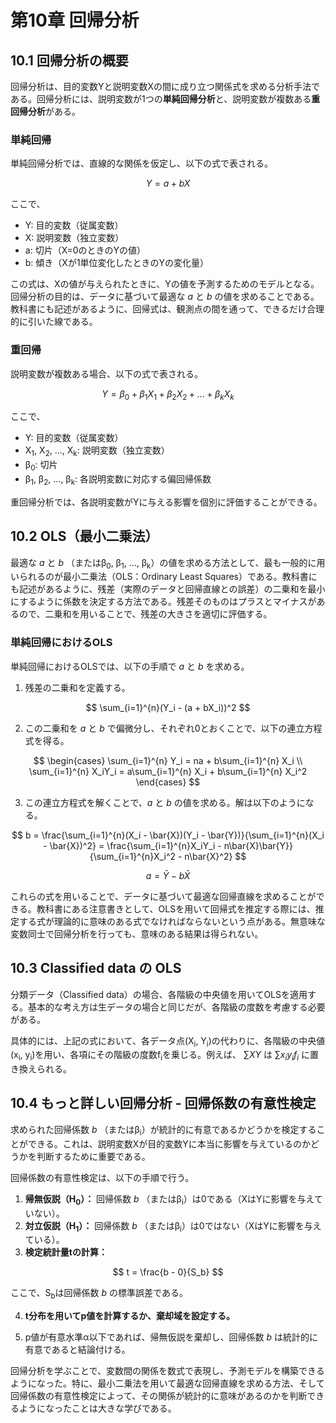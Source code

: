 # 第10章 回帰分析

## 10.1 回帰分析の概要

回帰分析は、目的変数Yと説明変数Xの間に成り立つ関係式を求める分析手法である。回帰分析には、説明変数が1つの**単純回帰分析**と、説明変数が複数ある**重回帰分析**がある。

### 単純回帰

単純回帰分析では、直線的な関係を仮定し、以下の式で表される。

$$
Y = a + bX
$$

ここで、

*   Y: 目的変数（従属変数）
*   X: 説明変数（独立変数）
*   a: 切片（X=0のときのYの値）
*   b: 傾き（Xが1単位変化したときのYの変化量）

この式は、Xの値が与えられたときに、Yの値を予測するためのモデルとなる。回帰分析の目的は、データに基づいて最適な *a* と *b* の値を求めることである。教科書にも記述があるように、回帰式は、観測点の間を通って、できるだけ合理的に引いた線である。

### 重回帰

説明変数が複数ある場合、以下の式で表される。

$$
Y = \beta_0 + \beta_1X_1 + \beta_2X_2 + ... + \beta_kX_k
$$

ここで、

*   Y: 目的変数（従属変数）
*   X<sub>1</sub>, X<sub>2</sub>, ..., X<sub>k</sub>: 説明変数（独立変数）
*   β<sub>0</sub>: 切片
*   β<sub>1</sub>, β<sub>2</sub>, ..., β<sub>k</sub>: 各説明変数に対応する偏回帰係数

重回帰分析では、各説明変数がYに与える影響を個別に評価することができる。

## 10.2 OLS（最小二乗法）

最適な *a* と *b* （またはβ<sub>0</sub>, β<sub>1</sub>, ..., β<sub>k</sub>）の値を求める方法として、最も一般的に用いられるのが最小二乗法（OLS：Ordinary Least Squares）である。教科書にも記述があるように、残差（実際のデータと回帰直線との誤差）の二乗和を最小にするように係数を決定する方法である。残差そのものはプラスとマイナスがあるので、二乗和を用いることで、残差の大きさを適切に評価する。

### 単純回帰におけるOLS

単純回帰におけるOLSでは、以下の手順で *a* と *b* を求める。

1.  残差の二乗和を定義する。

$$
\sum_{i=1}^{n}(Y_i - (a + bX_i))^2
$$

2.  この二乗和を *a* と *b* で偏微分し、それぞれ0とおくことで、以下の連立方程式を得る。

$$
\begin{cases}
\sum_{i=1}^{n} Y_i = na + b\sum_{i=1}^{n} X_i \\
\sum_{i=1}^{n} X_iY_i = a\sum_{i=1}^{n} X_i + b\sum_{i=1}^{n} X_i^2
\end{cases}
$$

3.  この連立方程式を解くことで、*a* と *b* の値を求める。解は以下のようになる。

$$
b = \frac{\sum_{i=1}^{n}(X_i - \bar{X})(Y_i - \bar{Y})}{\sum_{i=1}^{n}(X_i - \bar{X})^2} = \frac{\sum_{i=1}^{n}X_iY_i - n\bar{X}\bar{Y}}{\sum_{i=1}^{n}X_i^2 - n\bar{X}^2}
$$

$$
a = \bar{Y} - b\bar{X}
$$

これらの式を用いることで、データに基づいて最適な回帰直線を求めることができる。教科書にある注意書きとして、OLSを用いて回帰式を推定する際には、推定する式が理論的に意味のある式でなければならないという点がある。無意味な変数同士で回帰分析を行っても、意味のある結果は得られない。

## 10.3 Classified data の OLS

分類データ（Classified data）の場合、各階級の中央値を用いてOLSを適用する。基本的な考え方は生データの場合と同じだが、各階級の度数を考慮する必要がある。

具体的には、上記の式において、各データ点(X<sub>i</sub>, Y<sub>i</sub>)の代わりに、各階級の中央値(x<sub>i</sub>, y<sub>i</sub>)を用い、各項にその階級の度数f<sub>i</sub>を乗じる。例えば、 $\sum XY$ は $\sum x_iy_if_i$ に置き換えられる。

## 10.4 もっと詳しい回帰分析 - 回帰係数の有意性検定

求められた回帰係数 *b* （またはβ<sub>i</sub>）が統計的に有意であるかどうかを検定することができる。これは、説明変数Xが目的変数Yに本当に影響を与えているのかどうかを判断するために重要である。

回帰係数の有意性検定は、以下の手順で行う。

1.  **帰無仮説（H<sub>0</sub>）：** 回帰係数 *b* （またはβ<sub>i</sub>）は0である（XはYに影響を与えていない）。
2.  **対立仮説（H<sub>1</sub>）：** 回帰係数 *b* （またはβ<sub>i</sub>）は0ではない（XはYに影響を与えている）。
3.  **検定統計量tの計算：**

$$
t = \frac{b - 0}{S_b}
$$

ここで、S<sub>b</sub>は回帰係数 *b* の標準誤差である。

4.  **t分布を用いてp値を計算するか、棄却域を設定する。**

5.  p値が有意水準α以下であれば、帰無仮説を棄却し、回帰係数 *b* は統計的に有意であると結論付ける。

回帰分析を学ぶことで、変数間の関係を数式で表現し、予測モデルを構築できるようになった。特に、最小二乗法を用いて最適な回帰直線を求める方法、そして回帰係数の有意性検定によって、その関係が統計的に意味があるのかを判断できるようになったことは大きな学びである。